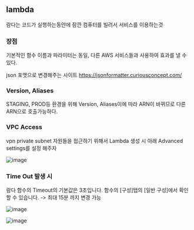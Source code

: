 ## lambda

람다는 코드가 실행하는동안에 잠깐 컴퓨터를 빌려서 서비스를 이용하는것


### 장점

기본적인 함수 이름과 파라미터는 동일, 다른 AWS 서비스들과 사용하여 효과를 낼 수 있다.


json 포맷으로 변경해주는 사이트 https://jsonformatter.curiousconcept.com/

### Version, Aliases

STAGING, PROD등 환경을 위해 Version, Aliases이에 따라 ARN이 바뀌므로 다른 ARN으로 호출가능하다.


### VPC Access

vpn private subnet 자원들을 접근하기 위해서 Lambda 생성 시 아래 Advanced settings를 설정 해주자

![image](https://user-images.githubusercontent.com/38831314/148063351-3d9c9bfe-d89d-4131-a27b-88a4866420a3.png)


### Time Out 발생 시

람다 함수의 Timeout의 기본값은 3초입니다.
함수의 [구성]탭의 [일반 구성]에서 확인할 수 있습니다. -> 최대 15분 까지 변경 가능 

![image](https://user-images.githubusercontent.com/38831314/165305625-7308b1ad-3509-4a48-a4ee-23dccbb030b4.png)


![image](https://user-images.githubusercontent.com/38831314/165305723-b93bd097-104f-4060-9e7b-c31219c66517.png)


